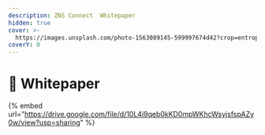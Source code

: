 ```yaml
---
description: ZNS Connect  Whitepaper
hidden: true
cover: >-
  https://images.unsplash.com/photo-1563089145-599997674d42?crop=entropy&cs=srgb&fm=jpg&ixid=M3wxOTcwMjR8MHwxfHNlYXJjaHw2fHxuZW9ufGVufDB8fHx8MTY4NjU2NDYxOXww&ixlib=rb-4.0.3&q=85
coverY: 0
---
```


# 📜 Whitepaper



{% embed url="https://drive.google.com/file/d/10L4i9qeb0kKD0mpWKhcWsyjsfspAZy0w/view?usp=sharing" %}
